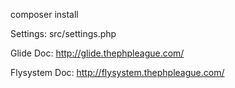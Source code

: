 composer install


Settings: src/settings.php

Glide Doc: http://glide.thephpleague.com/

Flysystem Doc: http://flysystem.thephpleague.com/
